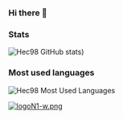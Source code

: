 ### Hi there 👋
### Stats
![Hec98 GitHub stats](https://github-readme-stats.vercel.app/api?username=Hec98&show_icons=true&theme=merko))

### Most used languages
![Hec98 Most Used Languages](https://github-readme-stats.vercel.app/api/top-langs/?username=Hec98&theme=merko)


[![logoN1-w.png](https://i.postimg.cc/bvwkKP8Y/logoN1-w.png)](https://github.com/Hec98)
<!--
**Hec98/Hec98** is a ✨ _special_ ✨ repository because its `README.md` (this file) appears on your GitHub profile.

Here are some ideas to get you started:

- 🔭 I’m currently working on ...
- 🌱 I’m currently learning ...
- 👯 I’m looking to collaborate on ...
- 🤔 I’m looking for help with ...
- 💬 Ask me about ...
- 📫 How to reach me: ...
- 😄 Pronouns: ...
- ⚡ Fun fact: ...
-->
